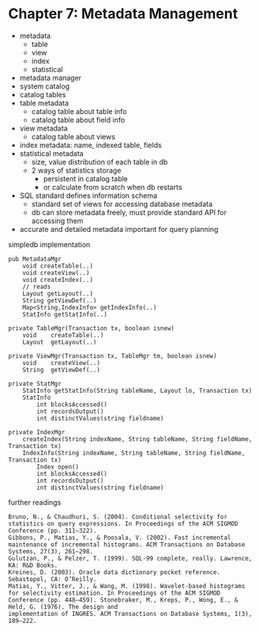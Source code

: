 # Chapter 7: Metadata Management

- metadata
  - table
  - view
  - index
  - statistical
- metadata manager
- system catalog
- catalog tables
- table metadata
  - catalog table about table info
  - catalog table about field info
- view metadata
  - catalog table about views
- index metadata: name, indexed table, fields
- statistical metadata
  - size, value distribution of each table in db
  - 2 ways of statistics storage 
    - persistent in catalog table
    - or calculate from scratch when db restarts
- SQL standard defines information schema
  - standard set of views for accessing database metadata
  - db can store metadata freely, must provide standard API for accessing them
- accurate and detailed metadata important for query planning

simpledb implementation

```
pub MetadataMgr
    void createTable(..)
    void createView(..)
    void createIndex(..)
    // reads
    Layout getLayout(..)
    String getViewDef(..)
    Map<String,IndexInfo> getIndexInfo(..)
    StatInfo getStatInfo(..)

private TableMgr(Transaction tx, boolean isnew)
    void    createTable(..)
    Layout  getLayout(..)
    
private ViewMgr(Transaction tx, TableMgr tm, boolean isnew)
    void    createView(..)
    String  getViewDef(..)

private StatMgr
    StatInfo getStatInfo(String tableName, Layout lo, Transaction tx)
    StatInfo
        int blocksAccessed()
        int recordsOutput()
        int distinctValues(string fieldname)
    
private IndexMgr
    createIndex(String indexName, String tableName, String fieldName, Transaction tx)
    IndexInfo(String indexName, String tableName, String fieldName, Transaction tx)
        Index open()
        int blocksAccessed()
        int recordsOutput()
        int distinctValues(string fieldname)     
```

further readings
``` 
Bruno, N., & Chaudhuri, S. (2004). Conditional selectivity for statistics on query expressions. In Proceedings of the ACM SIGMOD Conference (pp. 311–322).
Gibbons, P., Matias, Y., & Poosala, V. (2002). Fast incremental maintenance of incremental histograms. ACM Transactions on Database Systems, 27(3), 261–298.
Gulutzan, P., & Pelzer, T. (1999). SQL-99 complete, really. Lawrence, KA: R&D Books.
Kreines, D. (2003). Oracle data dictionary pocket reference. Sebastopol, CA: O’Reilly.
Matias, Y., Vitter, J., & Wang, M. (1998). Wavelet-based histograms for selectivity estimation. In Proceedings of the ACM SIGMOD Conference (pp. 448–459). Stonebraker, M., Kreps, P., Wong, E., & Held, G. (1976). The design and
implementation of INGRES. ACM Transactions on Database Systems, 1(3), 189–222.
```